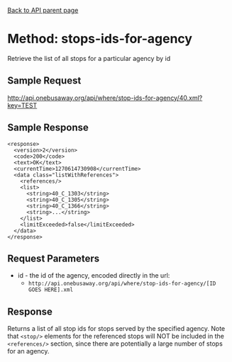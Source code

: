 [Back to API parent page](../index.html)

# Method: stops-ids-for-agency

Retrieve the list of all stops for a particular agency by id

## Sample Request

http://api.onebusaway.org/api/where/stop-ids-for-agency/40.xml?key=TEST

## Sample Response

    <response>
      <version>2</version>
      <code>200</code>
      <text>OK</text>
      <currentTime>1270614730908</currentTime>
      <data class="listWithReferences">
        <references/>
        <list>
          <string>40_C_1303</string>
          <string>40_C_1305</string>
          <string>40_C_1366</string>
          <string>...</string>
        </list>
        <limitExceeded>false</limitExceeded>
      </data>
    </response>

## Request Parameters

* id - the id of the agency, encoded directly in the url:
    * `http://api.onebusaway.org/api/where/stop-ids-for-agency/[ID GOES HERE].xml`

## Response

Returns a list of all stop ids for stops served by the specified agency.  Note that `<stop/>` elements for the referenced stops will NOT be included in the `<references/>` section, since there are potentially a large number of stops for an agency.